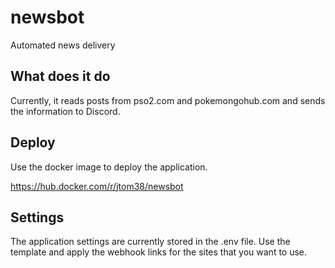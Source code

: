# newsbot
Automated news delivery

## What does it do

Currently, it reads posts from pso2.com and pokemongohub.com and sends the information to Discord.

## Deploy

Use the docker image to deploy the application.

https://hub.docker.com/r/jtom38/newsbot

## Settings

The application settings are currently stored in the .env file.  Use the template and apply the webhook links for the sites that you want to use.
